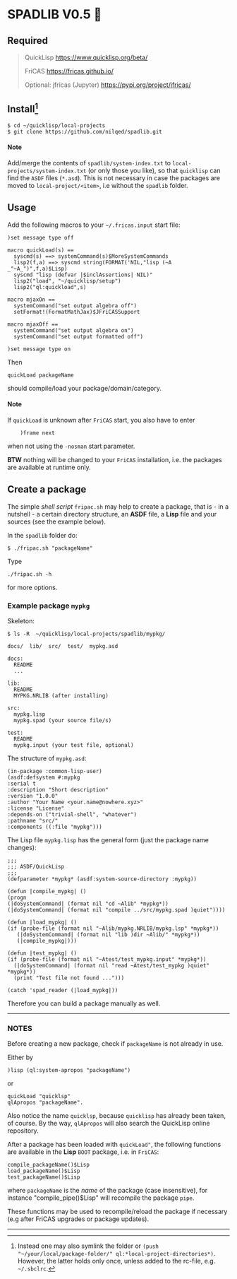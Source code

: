 # SPADLIB V0.5 :rocket:


## Required

>  QuickLisp https://www.quicklisp.org/beta/
>
>  FriCAS    https://fricas.github.io/ 
>  
>  Optional: jfricas (Jupyter) https://pypi.org/project/jfricas/
  
## Install[^1]

    $ cd ~/quicklisp/local-projects
    $ git clone https://github.com/nilqed/spadlib.git
  
  
#### Note 
Add/merge the contents of `spadlib/system-index.txt` to 
`local-projects/system-index.txt` (or only those you like), so that
`quicklisp` can find the `ASDF` files (`*.asd`). This is not necessary in case the
packages are moved to ``local-project/<item>``, i.e without the ``spadlib``
folder.  
  
		  
## Usage

Add the following macros to your `~/.fricas.input` start file:

    )set message type off

    macro quickLoad(s) ==
      syscmd(s) ==> systemCommand(s)$MoreSystemCommands
      lisp2(f,a) ==> syscmd string(FORMAT('NIL,"lisp (~A _"~A_")",f,a)$Lisp)
      syscmd "lisp (defvar |$inclAssertions| NIL)" 
      lisp2("load", "~/quicklisp/setup")
      lisp2("ql:quickload",s)

    macro mjaxOn == 
      systemCommand("set output algebra off")
      setFormat!(FormatMathJax)$JFriCASSupport

    macro mjaxOff ==
      systemCommand("set output algebra on")
      systemCommand("set output formatted off")

    )set message type on


Then
  
    quickLoad packageName
    
should compile/load your package/domain/category.


  
#### Note 
If `quickLoad` is unknown after `FriCAS` start, you also have to enter

        )frame next 

when not using the `-nosman` start parameter.
        
**BTW** nothing will be changed to your `FriCAS` installation,
i.e. the packages are available at runtime only.    
  
## Create a package
The simple *shell script* `fripac.sh` may help to create a package, that is - in a nutshell - 
a certain directory structure, an **ASDF** file, a **Lisp** file and your sources (see the example
below).

In the `spadlib` folder do:

    $ ./fripac.sh "packageName" 
  
Type 

    ./fripac.sh -h 
    
for more options.

### Example package ``mypkg``

Skeleton:

    $ ls -R  ~/quicklisp/local-projects/spadlib/mypkg/
  
    docs/  lib/  src/  test/  mypkg.asd

    docs:
      README
      ...

    lib:
      README
      MYPKG.NRLIB (after installing)

    src:
      mypkg.lisp  
      mypkg.spad (your source file/s)

    test:
      README
      mypkg.input (your test file, optional)

   
The structure of `mypkg.asd`:

    (in-package :common-lisp-user)
    (asdf:defsystem #:mypkg
    :serial t
    :description "Short description"
    :version "1.0.0"
    :author "Your Name <your.name@nowhere.xyz>"
    :license "License"
    :depends-on ("trivial-shell", "whatever")
    :pathname "src/"
    :components ((:file "mypkg")))
    
  
The Lisp file `mypkg.lisp` has the general form (just the package name changes):  
  
    ;;;
    ;;; ASDF/QuickLisp
    ;;;
    (defparameter *mypkg* (asdf:system-source-directory :mypkg))

    (defun |compile_mypkg| ()
    (progn
    (|doSystemCommand| (format nil "cd ~Alib" *mypkg*))
    (|doSystemCommand| (format nil "compile ../src/mypkg.spad )quiet"))))

    (defun |load_mypkg| ()
    (if (probe-file (format nil "~Alib/mypkg.NRLIB/mypkg.lsp" *mypkg*))
       (|doSystemCommand| (format nil "lib )dir ~Alib/" *mypkg*))
       (|compile_mypkg|)))

    (defun |test_mypkg| ()
    (if (probe-file (format nil "~Atest/test_mypkg.input" *mypkg*))
      (|doSystemCommand| (format nil "read ~Atest/test_mypkg )quiet" *mypkg*))
      (print "Test file not found ...")))

    (catch 'spad_reader (|load_mypkg|))

 
 Therefore you can build a package manually as well.

---

### NOTES 

Before creating a new package, check if `packageName` is not  already in use.

Either by  

    )lisp (ql:system-apropos "packageName")
    
 or  
      
    quickLoad "quicklsp"
    qlApropos "packageName".
	  
Also notice the name ``quicklsp``, because `quicklisp` has already been taken,
of course. By the way, `qlApropos` will also search the QuickLisp online
repository.
  
After a package has been loaded with ``quickLoad"``, the following functions are
available in the **Lisp** ``BOOT`` package, i.e. in `FriCAS`:

    compile_packageName()$Lisp
    load_packageName()$Lisp 
    test_packageName()$Lisp
 
where ``packageName`` is the *name* of the package (case insensitive), for 
instance "compile_pipe()$Lisp" will recompile the package `pipe`. 
 
These functions may be used to recompile/reload the package if necessary
(e.g after FriCAS upgrades or package updates).   

---


[^1]: Instead one may also symlink the folder or
    `(push "~/your/local/package-folder/" ql:*local-project-directories*)`.
    However, the latter holds only once, unless added to the rc-file, 
    e.g. `~/.sbclrc`.

